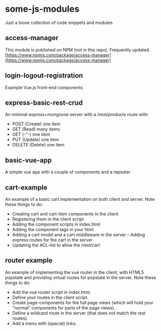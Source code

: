 # some-js-modules
Just a loose collection of code snippets and modules

## access-manager
This module is published on NPM (not in this repo). Frequently updated.
[https://www.npmjs.com/package/access-manager](https://www.npmjs.com/package/access-manager)

## login-logout-registration
Example Vue.js front-end components

## express-basic-rest-crud
An minimal express+mongoose server with a /rest/products route with:

- POST (Create) one item
- GET (Read) many items
- GET (-"-) one item
- PUT (Update) one item
- DELETE (Delete) one item

## basic-vue-app
A simple vue app with a couple of components and a repeater

## cart-example
An example of a basic cart implementation on both client and server. Note these things to do:

- Creating cart and cart-item components in the client
- Registering them in the client script
- Adding the component scripts in index.html
- Adding the component tags in your html
- Adding a cart model and a cart middleware in the server
– Adding express routes for the cart in the server
- Updating the ACL-list to allow the /rest/cart

## router example
An example of implementing the vue router in the client, with HTML5 popstate and providing virtual routes for popstate in the server. Note these things to do:

- Add the vue router script in index.html.
- Define your routes in the client script.
- Create page-components for the full page views (which will hold your "normal" components for parts of the page views).
- Define a wildcard route in the server (that does not match the rest routes).
- Add a menu with (special) links.